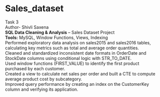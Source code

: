 # Sales_dataset
Task 3<br>
Author- Shivli Saxena<br>
**SQL Data Cleaning & Analysis** – Sales Dataset Project<br>
**Tools:** MySQL, Window Functions, Views, Indexing<br>
Performed exploratory data analysis on sales2015 and sales2016 tables, calculating key metrics such as total and average order quantities.<br>
Cleaned and standardized inconsistent date formats in OrderDate and StockDate columns using conditional logic with STR_TO_DATE.<br>
Used window functions (FIRST_VALUE) to identify the first product purchased by each customer.<br>
Created a view to calculate net sales per order and built a CTE to compute average product cost by subcategory.<br>
Improved query performance by creating an index on the CustomerKey column and verifying its application.<br>
